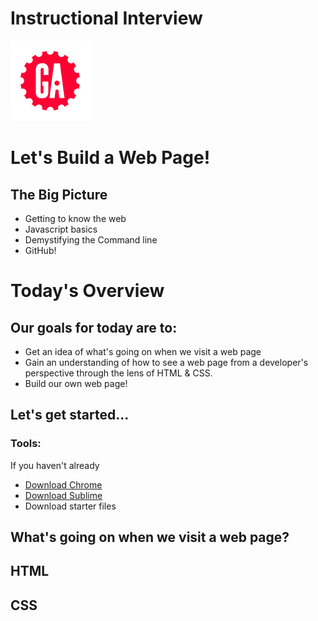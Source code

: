 # Instructional Interview
![ga](ga_cog.png) <br>

# Let's Build a Web Page!

## The Big Picture

- Getting to know the web
- Javascript basics
- Demystifying the Command line
- GitHub!

# Today's Overview

## Our goals for today are to:
- Get an idea of what's going on when we visit a web page
- Gain an understanding of how to see a web page from a developer's perspective through the lens of HTML & CSS.
- Build our own web page!

## Let's get started...

### Tools:

If you haven't already
- [Download Chrome]()
- [Download Sublime]()
- Download starter files




## What's going on when we visit a web page?
## HTML
## CSS
